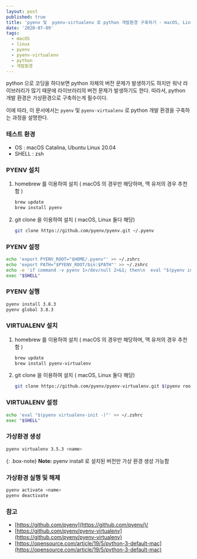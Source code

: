 ```yaml
---
layout: post
published: true
title: 'pyenv 및  pyenv-virtualenv 로 python 개발환경 구축하기 - macOS, Linux'
date: '2020-07-09'
tags:
  - macOS
  - linux
  - pyenv
  - pyenv-virtualenv
  - python
  - 개발환경
---
```


python 으로 코딩을 하다보면 python 자체의 버전 문제가 발생하기도 하지만 워낙 라이브러리가 많기 때문에 라이브러리의 버전 문제가 발생하기도 한다. 따라서, python 개발 환경은 가상환경으로 구축하는게 필수이다.   

이에 따라, 이 문서에서는 `pyenv` 및 `pyenv-virtualenv` 로 python 개발 환경을 구축하는 과정을 설명한다.

### 테스트 환경

- OS : macOS Catalina, Ubuntu Linux 20.04
- SHELL : zsh

### PYENV 설치

1. homebrew 를 이용하여 설치 ( macOS 의 경우만 해당하며, 맥 유저의 경우 추천함 )

    ```bash
    brew update
    brew install pyenv
    ```

2. git clone 을 이용하여 설치 ( macOS, Linux 둘다 해당)

    ```bash
    git clone https://github.com/pyenv/pyenv.git ~/.pyenv
    ```

### PYENV 설정

```bash
echo 'export PYENV_ROOT="$HOME/.pyenv"' >> ~/.zshrc
echo 'export PATH="$PYENV_ROOT/bin:$PATH"' >> ~/.zshrc
echo -e 'if command -v pyenv 1>/dev/null 2>&1; then\n  eval "$(pyenv init -)"\nfi' >> ~/.zshrc
exec "$SHELL"
```

### PYENV 실행

```bash
pyenv install 3.8.3
pyenv global 3.8.3
```

### VIRTUALENV 설치

1. homebrew 를 이용하여 설치 ( macOS 의 경우만 해당하며, 맥 유저의 경우 추천함 )

    ```bash
    brew update
    brew install pyenv-virtualenv
    ```

2. git clone 을 이용하여 설치 ( macOS, Linux 둘다 해당)

    ```bash
    git clone https://github.com/pyenv/pyenv-virtualenv.git $(pyenv root)/plugins/pyenv-virtualenv
    ```

### VIRTUALENV 설정

```bash
echo 'eval "$(pyenv virtualenv-init -)"' >> ~/.zshrc
exec "$SHELL"
```

### 가상환경 생성

```bash
pyenv virtualenv 3.5.3 <name>
```

{: .box-note}
**Note:** pyenv install 로 설치된 버전만 가상 환경 생성 가능함

### 가상환경 실행 및 해제

```bash
pyenv activate <name>
pyenv deactivate
```

### 참고

- [https://github.com/pyenv](https://github.com/pyenv/)/
- [https://github.com/pyenv/pyenv-virtualenv](https://github.com/pyenv/pyenv-virtualenv)
- [https://opensource.com/article/19/5/python-3-default-mac](https://opensource.com/article/19/5/python-3-default-mac)
